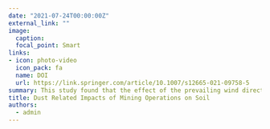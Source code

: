 ```yaml
---
date: "2021-07-24T00:00:00Z"
external_link: ""
image:
  caption: 
  focal_point: Smart
links:
- icon: photo-video
  icon_pack: fa
  name: DOI
  url: https://link.springer.com/article/10.1007/s12665-021-09758-5
summary: This study found that the effect of the prevailing wind direction is an important factor in affecting the footprint of the mine. The results demonstrated that significant negative effects on soil and vegetation related to mining activities where more outspoken and reached further away along the leeward side of the mine. 
title: Dust Related Impacts of Mining Operations on Soil
authors: 
  - admin
---
```

